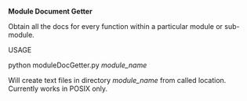 **Module Document Getter**

Obtain all the docs for every function within a particular module or sub-module.

USAGE

python moduleDocGetter.py *module_name*

Will create text files in directory *module_name* from called location.
Currently works in POSIX only.
